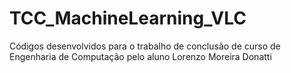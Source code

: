 # TCC_MachineLearning_VLC
Códigos desenvolvidos para o trabalho de conclusão de curso de Engenharia de Computação pelo aluno Lorenzo Moreira Donatti
